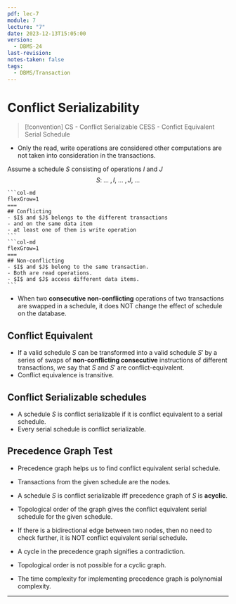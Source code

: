 ```yaml
---
pdf: lec-7
module: 7
lecture: "7"
date: 2023-12-13T15:05:00
version:
  - DBMS-24
last-revision: 
notes-taken: false
tags:
  - DBMS/Transaction
---
```

# Conflict Serializability
> [!convention] 
> CS - Conflict Serializable
> CESS - Confict Equivalent Serial Schedule

- Only the read, write operations are considered other computations are not taken into consideration in the transactions.

Assume a schedule ${} S {}$ consisting of operations $I {}$ and $J {}$ 
$$S : \;\ldots\;,  I,  \;\ldots\;, J,  \;\ldots$$
````col
```col-md
flexGrow=1
===
## Conflicting 
- $I$ and $J$ belongs to the different transactions
- and on the same data item
- at least one of them is write operation
```
```col-md
flexGrow=1
===
## Non-conflicting 
- $I$ and $J$ belong to the same transaction.
- Both are read operations.
- $I$ and $J$ access different data items.
```
````


- When two **consecutive non-conflicting** operations of two transactions are swapped in a schedule, it does NOT change the effect of schedule on the database.

## Conflict Equivalent
- If a valid schedule ${} S {}$ can be transformed into a valid schedule ${} S'$ by a series of swaps of **non-conflicting consecutive** instructions of different transactions, we say that $S$ and $S' {}$ are conflict-equivalent.
- Conflict equivalence is transitive.


## Conflict Serializable schedules
- A schedule $S {}$ is conflict serializable if it is conflict equivalent to a serial schedule.
- Every serial schedule is conflict serializable.

## Precedence Graph Test

- Precedence graph helps us to find conflict equivalent serial schedule.
- Transactions from the given schedule are the nodes.

- A schedule ${} S$ is conflict serializable iff precedence graph of $S$ is **acyclic**.
- Topological order of the graph gives the conflict equivalent serial schedule for the given schedule.
- If there is a bidirectional edge between two nodes, then no need to check further, it is NOT conflict equivalent serial schedule.
- A cycle in the precedence graph signifies a contradiction.
- Topological order is not possible for a cyclic graph.
- The time complexity for implementing precedence graph is polynomial complexity.

---
